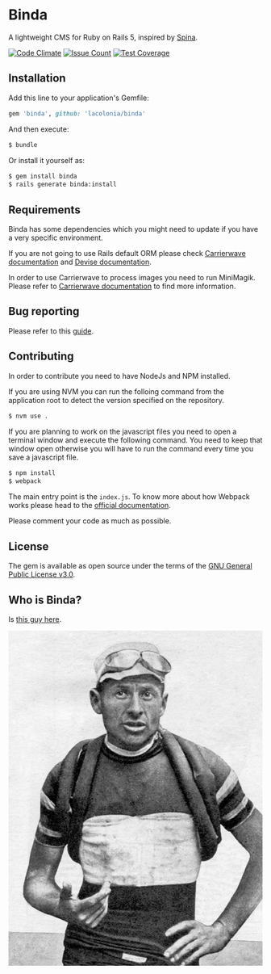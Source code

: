 # Binda
A lightweight CMS for Ruby on Rails 5, inspired by [Spina](http://www.spinacms.com).

[![Code Climate](https://codeclimate.com/github/lacolonia/binda/badges/gpa.svg)](https://codeclimate.com/github/lacolonia/binda)
[![Issue Count](https://codeclimate.com/github/lacolonia/binda/badges/issue_count.svg)](https://codeclimate.com/github/lacolonia/binda)
[![Test Coverage](https://codeclimate.com/github/lacolonia/binda/badges/coverage.svg)](https://codeclimate.com/github/lacolonia/binda/coverage)

## Installation
Add this line to your application's Gemfile:

```ruby
gem 'binda', github: 'lacolonia/binda'
```

And then execute:
```bash
$ bundle
```

Or install it yourself as:
```bash
$ gem install binda
$ rails generate binda:install
```

## Requirements
Binda has some dependencies which you might need to update if you have a very specific environment.

If you are not going to use Rails default ORM please check [Carrierwave documentation](https://github.com/carrierwaveuploader/carrierwave#datamapper-mongoid-sequel) and [Devise documentation](https://github.com/plataformatec/devise#other-orms).

In order to use Carrierwave to process images you need to run MiniMagik. Please refer to [Carrierwave documentation](https://github.com/carrierwaveuploader/carrierwave#using-minimagick) to find more information.

## Bug reporting
Please refer to this [guide](http://yourbugreportneedsmore.info).

## Contributing
In order to contribute you need to have NodeJs and NPM installed.

If you are using NVM you can run the folloing command from the application root to detect the version specified on the repository.

```bash
$ nvm use .
```

If you are planning to work on the javascript files you need to open a terminal window and execute the following command. You need to keep that window open otherwise you will have to run the command every time you save a javascript file.

```bash
$ npm install
$ webpack
```

The main entry point is the `index.js`. To know more about how Webpack works please head to the [official documentation](https://webpack.js.org/).

Please comment your code as much as possible.

## License
The gem is available as open source under the terms of the [GNU General Public License v3.0](https://github.com/a-barbieri/binda/blob/master/LICENSE).

## Who is Binda?
Is [this guy here](https://en.wikipedia.org/wiki/Alfredo_Binda).

![Alfredo Binda 1927](./Alfredo_Binda_1927.jpg)
